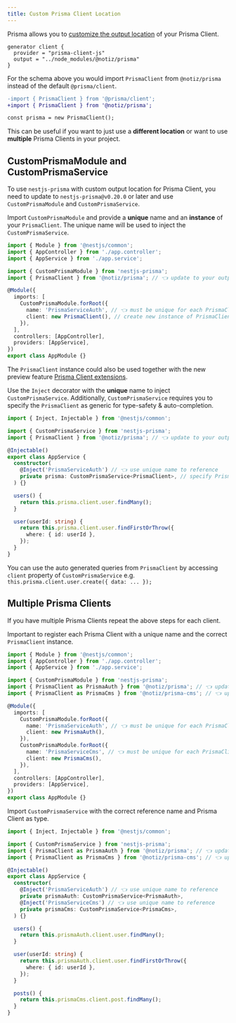 ```yaml
---
title: Custom Prisma Client Location
---
```


Prisma allows you to [customize the output location](https://www.prisma.io/docs/concepts/components/prisma-client/working-with-prismaclient/generating-prisma-client#the-location-of-prisma-client) of your Prisma Client.

```prisma
generator client {
  provider = "prisma-client-js"
  output = "../node_modules/@notiz/prisma"
}
```

For the schema above you would import `PrismaClient` from `@notiz/prisma` instead of the default `@prisma/client`.

```diff
-import { PrismaClient } from '@prisma/client';
+import { PrismaClient } from '@notiz/prisma';

const prisma = new PrismaClient();
```

This can be useful if you want to just use a **different location** or want to use **multiple** Prisma Clients in your project.

## CustomPrismaModule and CustomPrismaService

To use `nestjs-prisma` with custom output location for Prisma Client, you need to update to `nestjs-prisma@v0.20.0` or later and use `CustomPrismaModule` and `CustomPrismaService`.

Import `CustomPrismaModule` and provide a **unique** name and an **instance** of your `PrismaClient`. The unique name will be used to inject the `CustomPrismaService`.

```ts
import { Module } from '@nestjs/common';
import { AppController } from './app.controller';
import { AppService } from './app.service';

import { CustomPrismaModule } from 'nestjs-prisma';
import { PrismaClient } from '@notiz/prisma'; // 👈 update to your output directory

@Module({
  imports: [
    CustomPrismaModule.forRoot({
      name: 'PrismaServiceAuth', // 👈 must be unique for each PrismaClient
      client: new PrismaClient(), // create new instance of PrismaClient
    }),
  ],
  controllers: [AppController],
  providers: [AppService],
})
export class AppModule {}
```

The `PrismaClient` instance could also be used together with the new preview feature [Prisma Client extensions](/docs/prisma-client-extensions).

Use the `Inject` decorator with the **unique** name to inject `CustomPrismaService`. Additionally, `CustomPrismaService` requires you to specify the `PrismaClient` as generic for type-safety & auto-completion.

```ts
import { Inject, Injectable } from '@nestjs/common';

import { CustomPrismaService } from 'nestjs-prisma';
import { PrismaClient } from '@notiz/prisma'; // 👈 update to your output directory

@Injectable()
export class AppService {
  constructor(
    @Inject('PrismaServiceAuth') // 👈 use unique name to reference
    private prisma: CustomPrismaService<PrismaClient>, // specify PrismaClient for type-safety & auto-completion
  ) {}

  users() {
    return this.prisma.client.user.findMany();
  }

  user(userId: string) {
    return this.prisma.client.user.findFirstOrThrow({
      where: { id: userId },
    });
  }
}
```

You can use the auto generated queries from `PrismaClient` by accessing `client` property of `CustomPrismaService` e.g. `this.prisma.client.user.create({ data: ... });`

## Multiple Prisma Clients

If you have multiple Prisma Clients repeat the above steps for each client.

Important to register each Prisma Client with a unique name and the correct `PrismaClient` instance.

```ts
import { Module } from '@nestjs/common';
import { AppController } from './app.controller';
import { AppService } from './app.service';

import { CustomPrismaModule } from 'nestjs-prisma';
import { PrismaClient as PrismaAuth } from '@notiz/prisma'; // 👈 update to your output directory
import { PrismaClient as PrismaCms } from '@notiz/prisma-cms'; // 👈 update to your output directory

@Module({
  imports: [
    CustomPrismaModule.forRoot({
      name: 'PrismaServiceAuth', // 👈 must be unique for each PrismaClient
      client: new PrismaAuth(),
    }),
    CustomPrismaModule.forRoot({
      name: 'PrismaServiceCms', // 👈 must be unique for each PrismaClient
      client: new PrismaCms(),
    }),
  ],
  controllers: [AppController],
  providers: [AppService],
})
export class AppModule {}
```

Import `CustomPrismaService` with the correct reference name and Prisma Client as type.

```ts
import { Inject, Injectable } from '@nestjs/common';

import { CustomPrismaService } from 'nestjs-prisma';
import { PrismaClient as PrismaAuth } from '@notiz/prisma'; // 👈 update to your output directory
import { PrismaClient as PrismaCms } from '@notiz/prisma-cms'; // 👈 update to your output directory

@Injectable()
export class AppService {
  constructor(
    @Inject('PrismaServiceAuth') // 👈 use unique name to reference
    private prismaAuth: CustomPrismaService<PrismaAuth>,
    @Inject('PrismaServiceCms') // 👈 use unique name to reference
    private prismaCms: CustomPrismaService<PrismaCms>,
  ) {}

  users() {
    return this.prismaAuth.client.user.findMany();
  }

  user(userId: string) {
    return this.prismaAuth.client.user.findFirstOrThrow({
      where: { id: userId },
    });
  }

  posts() {
    return this.prismaCms.client.post.findMany();
  }
}
```
